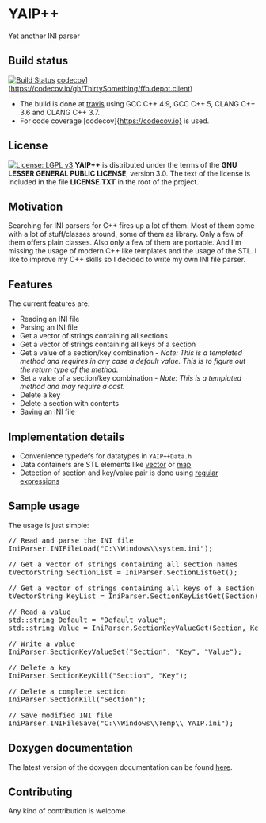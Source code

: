 # YAIP++ #

Yet another INI parser

## Build status ##

[![Build Status](https://travis-ci.org/ThirtySomething/YAIP.svg?branch=master)](https://travis-ci.org/ThirtySomething/YAIP) [codecov](https://codecov.io/gh/ThirtySomething/ffb.depot.client/branch/master/graph/badge.svg)](https://codecov.io/gh/ThirtySomething/ffb.depot.client)

- The build is done at [travis](https://travis-ci.org) using GCC C++ 4.9, GCC C++ 5, CLANG C++ 3.6 and CLANG C++ 3.7.
- For code coverage [codecov]{https://codecov.io} is used.


## License ##
[![License: LGPL v3](https://img.shields.io/badge/License-LGPL%20v3-blue.svg)](http://www.gnu.org/licenses/lgpl-3.0) **YAIP++** is distributed under the terms of the **GNU LESSER GENERAL PUBLIC LICENSE**, version 3.0. The text of the license is included in the file **LICENSE.TXT** in the root of the project.

## Motivation ##

Searching for INI parsers for C++ fires up a lot of them. Most of them come with a lot of stuff/classes around, some of them as library. Only a few of them offers plain classes. Also only a few of them are portable. And I'm missing the usage of modern C++ like templates and the usage of the STL. I like to improve my C++ skills so I decided to write my own INI file parser.

## Features ##

The current features are:

* Reading an INI file
* Parsing an INI file
* Get a vector of strings containing all sections
* Get a vector of strings containing all keys of a section
* Get a value of a section/key combination - *Note: This is a templated method and requires in any case a default value. This is to figure out the return type of the method.*
* Set a value of a section/key combination - *Note: This is a templated method and may require a cast.*
* Delete a key
* Delete a section with contents
* Saving an INI file

## Implementation details ##

* Convenience typedefs for datatypes in <code>YAIP++Data.h</code>
* Data containers are STL elements like [vector](http://en.cppreference.com/w/cpp/container/vector) or [map](http://en.cppreference.com/w/cpp/container/map)
* Detection of section and key/value pair is done using [regular expressions](http://en.cppreference.com/w/cpp/regex)

## Sample usage ##

The usage is just simple:

<pre>
// Read and parse the INI file
IniParser.INIFileLoad("C:\\Windows\\system.ini");

// Get a vector of strings containing all section names
tVectorString SectionList = IniParser.SectionListGet();

// Get a vector of strings containing all keys of a section
tVectorString KeyList = IniParser.SectionKeyListGet(Section);

// Read a value
std::string Default = "Default value";
std::string Value = IniParser.SectionKeyValueGet(Section, Key, Default);

// Write a value
IniParser.SectionKeyValueSet("Section", "Key", "Value");

// Delete a key
IniParser.SectionKeyKill("Section", "Key");

// Delete a complete section
IniParser.SectionKill("Section");

// Save modified INI file
IniParser.INIFileSave("C:\\Windows\\Temp\\_YAIP.ini");
</pre>

## Doxygen documentation ##

The latest version of the doxygen documentation can be found [here](https://cdn.rawgit.com/ThirtySomething/YAIP/master/doxygen/html/index.html).

## Contributing ##

Any kind of contribution is welcome.
